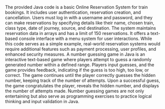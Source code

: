 The provided Java code is a basic Online Reservation System for train bookings. It includes user authentication, reservation creation, and cancellation. Users must log in with a username and password, and they can make reservations by specifying details like their name, chosen train, class type, date of journey, source, and destination. The system maintains reservation data in arrays and has a limit of 150 reservations. It offers a text-based console interface with a menu system for user interactions. While this code serves as a simple example, real-world reservation systems would require additional features such as payment processing, user profiles, and enhanced security measures.
A number guessing game in Java is an interactive text-based game where players attempt to guess a randomly generated number within a defined range. Players input guesses, and the game provides feedback, indicating if the guess is too high, too low, or correct. The game continues until the player correctly guesses the hidden number, keeping track of the number of attempts. Upon a successful guess, the game congratulates the player, reveals the hidden number, and displays the number of attempts made. Number guessing games are not only entertaining but also serve as programming exercises to practice logical thinking and input validation in Java.
